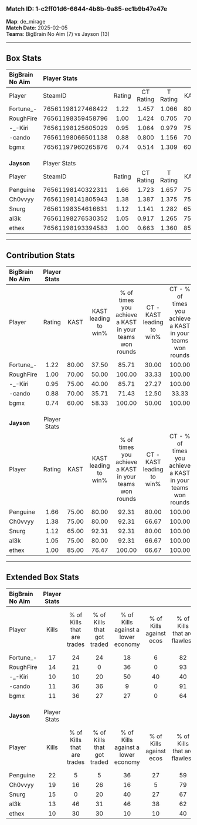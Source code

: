 ### Match ID: 1-c2ff01d6-6644-4b8b-9a85-ec1b9b47e47e  
**Map**: de_mirage  
**Match Date**: 2025-02-05  
**Teams**: BigBrain No Aim (7) vs Jayson (13)  

---  

## Box Stats  

| **BigBrain No Aim** | Player Stats      |        |           |          |       |       |       |         |        |      |     |
| :- | :- | :-: | :-: | :-: | :-: | :-: | :-: | :-: | :-: | :-: | :-: |
| Player              | SteamID           | Rating | CT Rating | T Rating | KAST  |  ADR  | Kills | Assists | Deaths | K/D  | HS% |
| Fortune_-           | 76561198127468422 |  1.22  |   1.457   |  1.066   | 80.00 | 72.0  |  17   |    2    |   15   | 1.13 | 17  |
| RoughFire           | 76561198359458796 |  1.00  |   1.424   |  0.705   | 70.00 | 67.3  |  14   |    2    |   15   | 0.93 | 64  |
| -_-Kiri             | 76561198125605029 |  0.95  |   1.064   |  0.979   | 75.00 | 81.9  |  10   |    9    |   15   | 0.67 | 20  |
| -cando              | 76561198066501138 |  0.88  |   0.800   |  1.156   | 70.00 | 75.1  |  11   |    4    |   16   | 0.69 | 45  |
| bgmx                | 76561197960265876 |  0.74  |   0.514   |  1.309   | 60.00 | 64.2  |  11   |    8    |   18   | 0.61 | 45  |
|                     |                   |        |           |          |       |       |       |         |        |      |     |
|                     |                   |        |           |          |       |       |       |         |        |      |     |
|                     |                   |        |           |          |       |       |       |         |        |      |     |
| **Jayson**          | Player Stats      |        |           |          |       |       |       |         |        |      |     |
| Player              | SteamID           | Rating | CT Rating | T Rating | KAST  |  ADR  | Kills | Assists | Deaths | K/D  | HS% |
| Penguine            | 76561198140322311 |  1.66  |   1.723   |  1.657   | 75.00 | 108.4 |  22   |    3    |   10   | 2.20 | 45  |
| Ch0vvyy             | 76561198141805943 |  1.38  |   1.387   |  1.375   | 75.00 | 93.9  |  19   |    4    |   14   | 1.36 | 36  |
| Snurg               | 76561198354616631 |  1.12  |   1.141   |  1.282   | 65.00 | 77.6  |  15   |    6    |   13   | 1.15 | 60  |
| al3k                | 76561198276530352 |  1.05  |   0.917   |  1.265   | 75.00 | 64.4  |  13   |    3    |   13   | 1.00 | 30  |
| ethex               | 76561198193394583 |  1.00  |   0.663   |  1.360   | 85.00 | 62.8  |  10   |    6    |   13   | 0.77 | 70  |
---  

## Contribution Stats  

| **BigBrain No Aim** | Player Stats |       |                      |                                                        |                           |                                                             |                          |                                                            |
| :- | :-: | :-: | :-: | :-: | :-: | :-: | :-: | :-: |
| Player              |    Rating    | KAST  | KAST leading to win% | % of times you achieve a KAST in your teams won rounds | CT - KAST leading to win% | CT - % of times you achieve a KAST in your teams won rounds | T - KAST leading to win% | T - % of times you achieve a KAST in your teams won rounds |
| Fortune_-           |     1.22     | 80.00 |        37.50         |                         85.71                          |           30.00           |                           100.00                            |          50.00           |                           75.00                            |
| RoughFire           |     1.00     | 70.00 |        50.00         |                         100.00                         |           33.33           |                           100.00                            |          80.00           |                           100.00                           |
| -_-Kiri             |     0.95     | 75.00 |        40.00         |                         85.71                          |           27.27           |                           100.00                            |          75.00           |                           75.00                            |
| -cando              |     0.88     | 70.00 |        35.71         |                         71.43                          |           12.50           |                            33.33                            |          66.67           |                           100.00                           |
| bgmx                |     0.74     | 60.00 |        58.33         |                         100.00                         |           50.00           |                           100.00                            |          66.67           |                           100.00                           |
|                     |              |       |                      |                                                        |                           |                                                             |                          |                                                            |
|                     |              |       |                      |                                                        |                           |                                                             |                          |                                                            |
|                     |              |       |                      |                                                        |                           |                                                             |                          |                                                            |
| **Jayson**          | Player Stats |       |                      |                                                        |                           |                                                             |                          |                                                            |
| Player              |    Rating    | KAST  | KAST leading to win% | % of times you achieve a KAST in your teams won rounds | CT - KAST leading to win% | CT - % of times you achieve a KAST in your teams won rounds | T - KAST leading to win% | T - % of times you achieve a KAST in your teams won rounds |
| Penguine            |     1.66     | 75.00 |        80.00         |                         92.31                          |           80.00           |                           100.00                            |          80.00           |                           88.89                            |
| Ch0vvyy             |     1.38     | 75.00 |        80.00         |                         92.31                          |           66.67           |                           100.00                            |          88.89           |                           88.89                            |
| Snurg               |     1.12     | 65.00 |        92.31         |                         92.31                          |           80.00           |                           100.00                            |          100.00          |                           88.89                            |
| al3k                |     1.05     | 75.00 |        80.00         |                         92.31                          |           66.67           |                           100.00                            |          88.89           |                           88.89                            |
| ethex               |     1.00     | 85.00 |        76.47         |                         100.00                         |           66.67           |                           100.00                            |          81.82           |                           100.00                           |
---  

## Extended Box Stats  

| **BigBrain No Aim** | Player Stats |                            |                            |                                    |                         |                              |                                 |        |                             |                                     |                          |                               |                            |
| :- | :-: | :-: | :-: | :-: | :-: | :-: | :-: | :-: | :-: | :-: | :-: | :-: | :-: |
| Player              |    Kills     | % of Kills that are trades | % of Kills that got traded | % of Kills against a lower economy | % of Kills against ecos | % of Kills that are flawless | % of Kills that are close duels | Deaths | % of Deaths that get traded | % of Deaths against a lower economy | % of Deaths against ecos | % of Deaths that are flawless | % of Deaths that are close |
| Fortune_-           |      17      |             24             |             24             |                 18                 |            6            |              82              |                0                |   15   |             20              |                  7                  |            0             |              87               |             7              |
| RoughFire           |      14      |             21             |             0              |                 36                 |            0            |              93              |                0                |   15   |             33              |                 13                  |            0             |              67               |             7              |
| -_-Kiri             |      10      |             10             |             20             |                 50                 |           40            |              40              |               10                |   15   |             20              |                 20                  |            0             |              47               |             20             |
| -cando              |      11      |             36             |             36             |                 9                  |            0            |              91              |                0                |   16   |             13              |                 19                  |            0             |              44               |             19             |
| bgmx                |      11      |             36             |             27             |                 27                 |            0            |              64              |                0                |   18   |             17              |                 17                  |            0             |              72               |             6              |
|                     |              |                            |                            |                                    |                         |                              |                                 |        |                             |                                     |                          |                               |                            |
|                     |              |                            |                            |                                    |                         |                              |                                 |        |                             |                                     |                          |                               |                            |
|                     |              |                            |                            |                                    |                         |                              |                                 |        |                             |                                     |                          |                               |                            |
| **Jayson**          | Player Stats |                            |                            |                                    |                         |                              |                                 |        |                             |                                     |                          |                               |                            |
| Player              |    Kills     | % of Kills that are trades | % of Kills that got traded | % of Kills against a lower economy | % of Kills against ecos | % of Kills that are flawless | % of Kills that are close duels | Deaths | % of Deaths that get traded | % of Deaths against a lower economy | % of Deaths against ecos | % of Deaths that are flawless | % of Deaths that are close |
| Penguine            |      22      |             5              |             5              |                 36                 |           27            |              59              |               14                |   10   |             20              |                 20                  |            10            |              90               |             0              |
| Ch0vvyy             |      19      |             16             |             26             |                 16                 |            5            |              79              |                0                |   14   |              7              |                 29                  |            14            |              86               |             0              |
| Snurg               |      15      |             0              |             20             |                 40                 |           27            |              67              |               20                |   13   |             31              |                 31                  |            15            |              77               |             0              |
| al3k                |      13      |             46             |             31             |                 46                 |           38            |              62              |                8                |   13   |             23              |                 23                  |            8             |              69               |             8              |
| ethex               |      10      |             30             |             30             |                 10                 |           10            |              40              |               20                |   13   |             23              |                 23                  |            23            |              77               |             0              |
